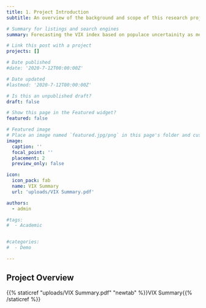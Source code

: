 ```yaml
---
title: 1. Project Introduction
subtitle: An overview of the background and scope of this research project

# Summary for listings and search engines
summary: Forecasting the VIX index based on populace uncertainity as measured by user data on https://www.metaculus.com/questions/

# Link this post with a project
projects: []

# Date published
#date: '2020-7-12T00:00:00Z'

# Date updated
#lastmod: '2020-7-12T00:00:00Z'

# Is this an unpublished draft?
draft: false

# Show this page in the Featured widget?
featured: false

# Featured image
# Place an image named `featured.jpg/png` in this page's folder and customize its options here.
image:
  caption: ''
  focal_point: ''
  placement: 2
  preview_only: false

icon: 
  icon_pack: fab
  name: VIX Summary
  url: 'uploads/VIX Summary.pdf'

authors:
  - admin

#tags:
#  - Academic


#categories:
#  - Demo

---
```


## Project Overview

{{% staticref "uploads/VIX Summary.pdf" "newtab" %}}VIX Summary{{% /staticref %}}
